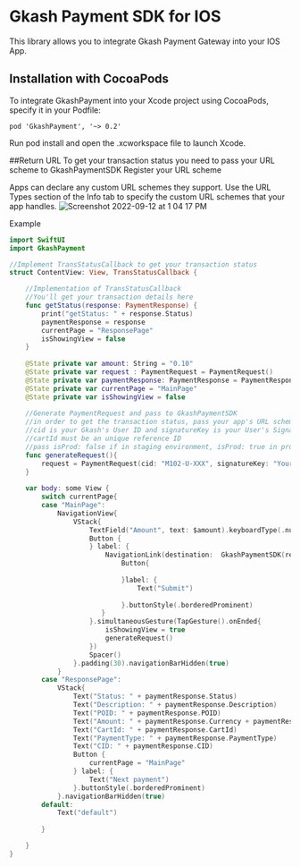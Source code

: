 # Gkash Payment SDK for IOS

This library allows you to integrate Gkash Payment Gateway into your IOS App.

## Installation with CocoaPods

To integrate GkashPayment into your Xcode project using CocoaPods, specify it in your Podfile:

```
pod 'GkashPayment', '~> 0.2'
```

Run pod install and open the .xcworkspace file to launch Xcode.

##Return URL
To get your transaction status you need to pass your URL scheme to GkashPaymentSDK
Register your URL scheme

Apps can declare any custom URL schemes they support. Use the URL Types section of the Info tab to specify the custom URL schemes that your app handles.
![Screenshot 2022-09-12 at 1 04 17 PM](https://user-images.githubusercontent.com/72077476/189577588-53a41833-3c4d-47b5-ab5a-6e755787fc8d.png)

Example 
```Swift
import SwiftUI
import GkashPayment

//Implement TransStatusCallback to get your transaction status
struct ContentView: View, TransStatusCallback {

    //Implementation of TransStatusCallback
    //You'll get your transaction details here
    func getStatus(response: PaymentResponse) {
        print("getStatus: " + response.Status)
        paymentResponse = response
        currentPage = "ResponsePage"
        isShowingView = false
    }
    
    @State private var amount: String = "0.10"
    @State private var request : PaymentRequest = PaymentRequest()
    @State private var paymentResponse: PaymentResponse = PaymentResponse()
    @State private var currentPage = "MainPage"
    @State private var isShowingView = false
    
    //Generate PaymentRequest and pass to GkashPaymentSDK
    //in order to get the transaction status, pass your app's URL scheme as returnUrl
    //cid is your Gkash's User ID and signatureKey is your User's SignatureKey
    //cartId must be an unique reference ID
    //pass isProd: false if in staging environment, isProd: true in production environment
    func generateRequest(){
        request = PaymentRequest(cid: "M102-U-XXX", signatureKey: "YourSignatureKey", amount: amount, cartId: "IOSSDK" + String(format: "%.0f",  NSDate().timeIntervalSince1970), isProd: false, returnUrl: "YourUrlScheme", callback: self)
    }
    
    var body: some View {
        switch currentPage{
        case "MainPage":
            NavigationView{
                VStack{
                    TextField("Amount", text: $amount).keyboardType(.numberPad).textFieldStyle(.roundedBorder).padding(.bottom)
                    Button {
                    } label: {
                        NavigationLink(destination:  GkashPaymentSDK(request: request), isActive: $isShowingView) {
                            Button{
                                
                            }label: {
                                Text("Submit")
                                
                            }.buttonStyle(.borderedProminent)
                       }
                    }.simultaneousGesture(TapGesture().onEnded{
                        isShowingView = true
                        generateRequest()
                    })
                    Spacer()
                }.padding(30).navigationBarHidden(true)
            }
        case "ResponsePage":
            VStack{
                Text("Status: " + paymentResponse.Status)
                Text("Description: " + paymentResponse.Description)
                Text("POID: " + paymentResponse.POID)
                Text("Amount: " + paymentResponse.Currency + paymentResponse.Amount)
                Text("CartId: " + paymentResponse.CartId)
                Text("PaymentType: " + paymentResponse.PaymentType)
                Text("CID: " + paymentResponse.CID)
                Button {
                    currentPage = "MainPage"
                } label: {
                    Text("Next payment")
                }.buttonStyle(.borderedProminent)
            }.navigationBarHidden(true)
        default:
            Text("default")
            
        }

    }
}
```
